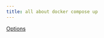 ```yaml
---
title: all about docker compose up
---
```


[Options](https://docs.docker.com/reference/cli/docker/compose/up/#options)
